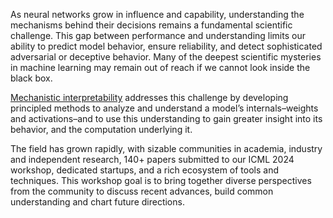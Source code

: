 As neural networks grow in influence and capability, understanding the mechanisms behind their decisions remains a fundamental scientific challenge. This gap between performance and understanding limits our ability to predict model behavior, ensure reliability, and detect sophisticated adversarial or deceptive behavior. Many of the deepest scientific mysteries in machine learning may remain out of reach if we cannot look inside the black box. 

[Mechanistic interpretability](https://www.google.com/url?q=https://arxiv.org/abs/2501.16496&sa=D&source=editors&ust=1753553162053830&usg=AOvVaw28EvKatxyfesVaLShKXTtT) addresses this challenge by developing principled methods to analyze and understand a model’s internals–weights and activations–and to use this understanding to gain greater insight into its behavior, and the computation underlying it. 

The field has grown rapidly, with sizable communities in academia, industry and independent research, 140+ papers submitted to our ICML 2024 workshop, dedicated startups, and a rich ecosystem of tools and techniques. This workshop goal is to bring together diverse perspectives from the community to discuss recent advances, build common understanding and chart future directions.